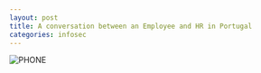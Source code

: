 ```yaml
---
layout: post
title: A conversation between an Employee and HR in Portugal
categories: infosec
---
```


![PHONE](https://dcgc.io/phone_conversation.png)
